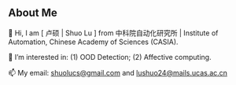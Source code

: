 ## About Me
👋 Hi, I am [ 卢硕 | Shuo Lu ] from 中科院自动化研究所 | Institute of Automation, Chinese Academy of Sciences (CASIA).

👀 I’m interested in: (1) OOD Detection; (2) Affective computing.

📫 My email: shuolucs@gmail.com and lushuo24@mails.ucas.ac.cn

<!--
**shuolucs/shuolucs** is a ✨ _special_ ✨ repository because its `README.md` (this file) appears on your GitHub profile.

Here are some ideas to get you started:

- 🔭 I’m currently working on ...
- 🌱 I’m currently learning ...
- 👯 I’m looking to collaborate on ...
- 🤔 I’m looking for help with ...
- 💬 Ask me about ...
- 📫 How to reach me: ...
- 😄 Pronouns: ...
- ⚡ Fun fact: ...
-->
